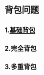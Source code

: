 
# 背包问题
## 1.[基础背包](https://github.com/and1gc/codinglife/blob/master/Chapter2-%20algorithms/knapsack_basic.cpp)
## 2.完全背包
## 3.多重背包
